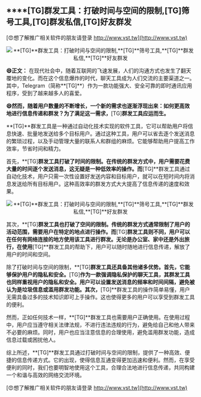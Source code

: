 ## ****[TG]**群发工具：打破时间与空间的限制,**[TG]**筛号工具,**[TG]**群发私信,**[TG]**好友群发**

[😍想了解推广相关软件的朋友请登录 http://www.vst.tw](http://www.vst.tw)

 <center><img src="https://vst.tw/MP4/tuiguang/png/8.png" alt="**[TG]**群发工具：打破时间与空间的限制,**[TG]**筛号工具,**[TG]**群发私信,**[TG]**好友群发"></center>

**😄正文：**
在现代社会中，随着互联网的飞速发展，人们的沟通方式也发生了翻天覆地的变化。而在这个信息爆炸的时代，聊天工具成为人们交流的主要渠道之一。其中，Telegram（简称**[TG]**）作为一款功能强大、安全可靠的即时通讯应用程序，受到了越来越多人的喜爱。

**😄然而，随着用户数量的不断增长，一个新的需求也逐渐浮现出来：如何更高效地进行信息传递和群发？为了满足这一需求，**[TG]**群发工具应运而生。**

**[TG]**群发工具是一种通过自动化技术实现的软件工具，它可以帮助用户将信息快速、批量地发送给多个目标用户。通过这种工具，用户可以省去逐个发送消息的繁琐过程，以及手动管理大量的联系人和群组的麻烦。它能够帮助用户提高工作效率，节省时间和精力。

首先，**[TG]**群发工具打破了时间的限制。在传统的群发方式中，用户需要花费大量的时间逐个发送消息，这无疑是一种低效率的操作。而**[TG]**群发工具通过自动化技术，用户只需一次性设置好发送内容和目标用户，就可以在短时间内将消息发送给所有目标用户。这种高效率的群发方式大大提高了信息传递的速度和效果。

 <center><img src="https://vst.tw/MP4/tuiguang/png/7.png" alt="**[TG]**群发工具：打破时间与空间的限制,**[TG]**筛号工具,**[TG]**群发私信,**[TG]**好友群发"></center>

其次，**[TG]**群发工具也打破了空间的限制。传统的群发方式通常限制了用户的活动范围，需要用户在特定的地点进行操作。而**[TG]**群发工具则不同，用户可以在任何有网络连接的地方使用该工具进行群发。无论是办公室、家中还是外出旅行，在使用**[TG]**群发工具的帮助下，用户可以随时随地进行信息传递，解放了用户的时间和空间。

除了打破时间与空间的限制，**[TG]**群发工具还具备其他诸多优势。首先，它能够保护用户的隐私和安全。**[TG]**作为一款强调隐私保护的聊天工具，其群发工具也同样重视用户的隐私和安全。用户可以设置发送消息的频率和时间间隔，避免被认为是垃圾信息或滥用群发功能。其次，**[TG]**群发工具的操作简单易懂，用户无需具备过多的技术知识即可上手操作。这也使得更多的用户可以享受到群发工具的便利。

然而，正如任何技术一样，**[TG]**群发工具也需要用户正确使用。在使用过程中，用户应当遵守相关法律法规，不进行违法违规的行为，避免给自己和他人带来不必要的麻烦。同时，用户也应当注意信息的合理使用，避免滥用群发功能，造成信息过载或困扰他人。

综上所述，**[TG]**群发工具通过打破时间与空间的限制，提供了一种高效、便捷的信息传递方式。它的出现，使得信息互通变得更加迅速和便利。然而，在享受便利的同时，我们也要明智地使用这个工具，合理合法地进行信息传递，共同构建一个和谐与高效的网络交流环境。

[😍想了解推广相关软件的朋友请登录 http://www.vst.tw](http://www.vst.tw)



